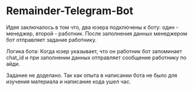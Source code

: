 # Remainder-Telegram-Bot

Идея заключалось в том что, два юзера подключены к боту: один - менеджер, второй - работник. После заполнения данных менеджером бот отправляет задание работнику. 

Логика бота: Когда юзер указывает, что он работник бот запоминает chat_id и при заполнении данных отправляет сообщение работнику по айди. 

Задание не доделано. Так как опыта в написании бота не было для изучения материала и написание кода ушел час.

